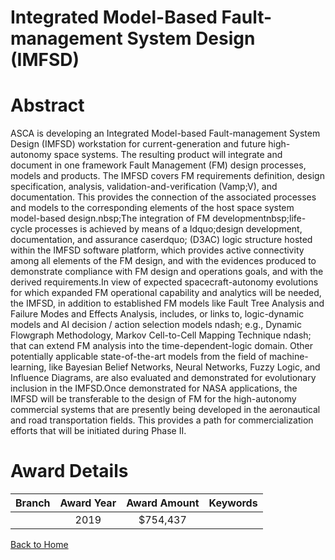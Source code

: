 
Integrated Model-Based Fault-management System Design (IMFSD)
=============================================================

# Abstract


ASCA is developing an Integrated Model-based Fault-management System Design (IMFSD) workstation for current-generation and future high-autonomy space systems. The resulting product will integrate and document in one framework Fault Management (FM) design processes, models and products. The IMFSD covers FM requirements definition, design specification, analysis, validation-and-verification (Vamp;V), and documentation. This provides the connection of the associated processes and models to the corresponding elements of the host space system model-based design.nbsp;The integration of FM developmentnbsp;life-cycle processes is achieved by means of a ldquo;design development, documentation, and assurance caserdquo; (D3AC) logic structure hosted within the IMFSD software platform, which provides active connectivity among all elements of the FM design, and with the evidences produced to demonstrate compliance with FM design and operations goals, and with the derived requirements.In view of expected spacecraft-autonomy evolutions for which expanded FM operational capability and analytics will be needed, the IMFSD, in addition to established FM models like Fault Tree Analysis and Failure Modes and Effects Analysis, includes, or links to, logic-dynamic models and AI decision / action selection models ndash; e.g., Dynamic Flowgraph Methodology, Markov Cell-to-Cell Mapping Technique ndash; that can extend FM analysis into the time-dependent-logic domain. Other potentially applicable state-of-the-art models from the field of machine-learning, like Bayesian Belief Networks, Neural Networks, Fuzzy Logic, and Influence Diagrams, are also evaluated and demonstrated for evolutionary inclusion in the IMFSD.Once demonstrated for NASA applications, the IMFSD will be transferable to the design of FM for the high-autonomy commercial systems that are presently being developed in the aeronautical and road transportation fields. This provides a path for commercialization efforts that will be initiated during Phase II.  

# Award Details

|Branch|Award Year|Award Amount|Keywords|
| :---: | :---: | :---: | :---: |
||2019|$754,437||
  
  


[Back to Home](https://github.com/chrischow/dod_sbir_awards#468)